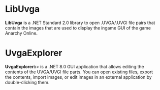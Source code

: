 <h1>LibUvga</h1>
<b>LibUvga</b> is a .NET Standard 2.0 library to open .UVGA/.UVGI file pairs that contain the images that are used to display the ingame GUI of the game Anarchy Online.

<h1>UvgaExplorer</h1>
<b>UvgaExplorer</b>b> is a .NET 8.0 GUI application that allows editing the contents of the UVGA/UVGI file parts.
You can open existing files, export the contents, import images, or edit images in an external application by double-clicking them.